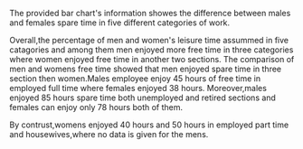 The provided bar chart's information showes the difference between males and females spare time in five different categories of work.

Overall,the percentage of men and women's leisure time assummed in five catagories and among them men enjoyed more free time in three categories where women enjoyed free time in another two sections.
The comparison of men and womens free time showed that men enjoyed spare time in three section then women.Males employee enjoy 45 hours of free time in employed full time where females enjoyed 38 hours. Moreover,males enjoyed 85 hours spare time both unemployed and retired sections and females can enjoy only 78 hours both of them.

By contrust,womens enjoyed 40 hours and 50 hours in employed part time and housewives,where no data is given for the mens.
